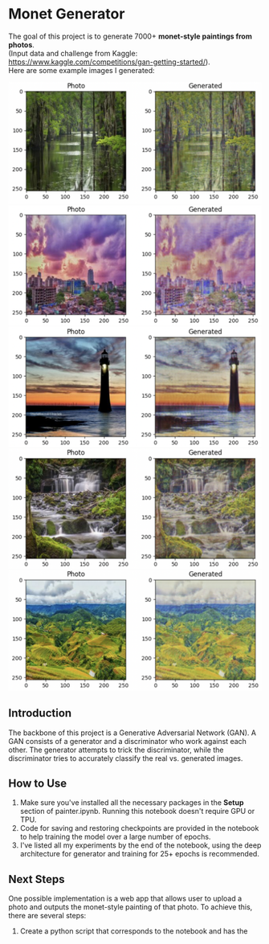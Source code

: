 # Monet Generator

The goal of this project is to generate 7000+ **monet-style paintings from photos**. <br />
(Input data and challenge from Kaggle: https://www.kaggle.com/competitions/gan-getting-started/). <br />
Here are some example images I generated:

![example1](./examples/1.png)
![example2](./examples/2.png)
![example3](./examples/3.png)
![example4](./examples/4.png)
![example5](./examples/5.png)

## Introduction

The backbone of this project is a Generative Adversarial Network (GAN). A GAN consists of a generator and a discriminator who work against each other. The generator attempts to trick the discriminator, while the discriminator tries to accurately classify the real vs. generated images.

## How to Use

1. Make sure you've installed all the necessary packages in the **Setup** section of painter.ipynb. Running this notebook doesn't require GPU or TPU.
2. Code for saving and restoring checkpoints are provided in the notebook to help training the model over a large number of epochs.
3. I've listed all my experiments by the end of the notebook, using the deep architecture for generator and training for 25+ epochs is recommended.

## Next Steps

One possible implementation is a web app that allows user to upload a photo and outputs the monet-style painting of that photo.
To achieve this, there are several steps:
1. Create a python script that corresponds to the notebook and has the 




